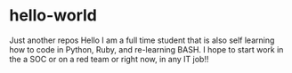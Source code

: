 # hello-world
Just another repos
Hello I am a full time student that is also self learning how to code in Python, Ruby, and re-learning BASH.  I hope to start work in the a SOC or on a red team or right now, in any IT job!!
